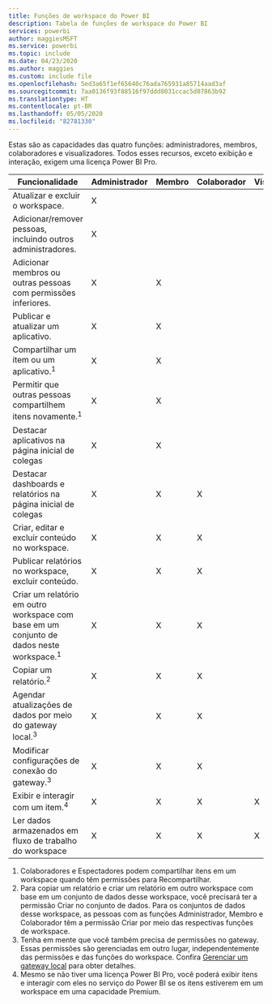 ```yaml
---
title: Funções de workspace do Power BI
description: Tabela de funções de workspace do Power BI
services: powerbi
author: maggiesMSFT
ms.service: powerbi
ms.topic: include
ms.date: 04/23/2020
ms.author: maggies
ms.custom: include file
ms.openlocfilehash: 5ed3a65f1ef65640c76ada765931a85714aad3af
ms.sourcegitcommit: 7aa0136f93f88516f97ddd8031ccac5d07863b92
ms.translationtype: HT
ms.contentlocale: pt-BR
ms.lasthandoff: 05/05/2020
ms.locfileid: "82781330"
---
```

Estas são as capacidades das quatro funções: administradores, membros, colaboradores e visualizadores. Todos esses recursos, exceto exibição e interação, exigem uma licença Power BI Pro.

|Funcionalidade   | Administrador  | Membro  | Colaborador  | Visualizador |
|---|---|---|---|---|
| Atualizar e excluir o workspace.  | X  |   |   |   | 
| Adicionar/remover pessoas, incluindo outros administradores.  | X  |   |   |   |
| Adicionar membros ou outras pessoas com permissões inferiores.  |  X | X  |   |   |
| Publicar e atualizar um aplicativo. |  X | X  |   |   |
| Compartilhar um item ou um aplicativo.<sup>1</sup> |  X | X  |   |   |
| Permitir que outras pessoas compartilhem itens novamente.<sup>1</sup> |  X | X  |   |   |
| Destacar aplicativos na página inicial de colegas |  X | X  |   |   |
| Destacar dashboards e relatórios na página inicial de colegas |  X | X  | X |   |
| Criar, editar e excluir conteúdo no workspace.  |  X | X  | X  |   |
| Publicar relatórios no workspace, excluir conteúdo.  |  X | X  | X  |   |
| Criar um relatório em outro workspace com base em um conjunto de dados neste workspace.<sup>1</sup> |  X | X  | X  |   |
| Copiar um relatório.<sup>2</sup> | X | X | X |  |
| Agendar atualizações de dados por meio do gateway local.<sup>3</sup> | X | X | X |  |
| Modificar configurações de conexão do gateway.<sup>3</sup> | X | X | X |  |
| Exibir e interagir com um item.<sup>4</sup> |  X | X  | X  | X  |
| Ler dados armazenados em fluxo de trabalho do workspace | X | X | X | X |

1. Colaboradores e Espectadores podem compartilhar itens em um workspace quando têm permissões para Recompartilhar.
2. Para copiar um relatório e criar um relatório em outro workspace com base em um conjunto de dados desse workspace, você precisará ter a permissão Criar no conjunto de dados. Para os conjuntos de dados desse workspace, as pessoas com as funções Administrador, Membro e Colaborador têm a permissão Criar por meio das respectivas funções de workspace.
3. Tenha em mente que você também precisa de permissões no gateway. Essas permissões são gerenciadas em outro lugar, independentemente das permissões e das funções do workspace. Confira [Gerenciar um gateway local](https://docs.microsoft.com/data-integration/gateway/service-gateway-manage) para obter detalhes.
4. Mesmo se não tiver uma licença Power BI Pro, você poderá exibir itens e interagir com eles no serviço do Power BI se os itens estiverem em um workspace em uma capacidade Premium.

